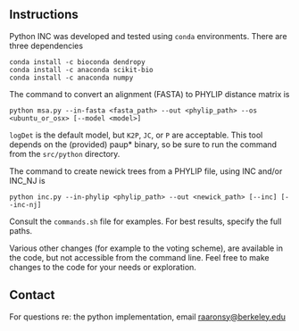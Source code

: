 ## Instructions
Python INC was developed and tested using `conda` environments.
There are three dependencies
```
conda install -c bioconda dendropy
conda install -c anaconda scikit-bio
conda install -c anaconda numpy
```

The command to convert an alignment (FASTA) to PHYLIP distance matrix is
```
python msa.py --in-fasta <fasta_path> --out <phylip_path> --os <ubuntu_or_osx> [--model <model>]
```
`logDet` is the default model, but `K2P`, `JC`, or `P` are acceptable. This tool depends on the (provided) paup* binary, so be sure to run the command from the `src/python` directory.

The command to create newick trees from a PHYLIP file, using INC and/or INC_NJ is
```
python inc.py --in-phylip <phylip_path> --out <newick_path> [--inc] [--inc-nj]
```
Consult the `commands.sh` file for examples.
For best results, specify the full paths.

Various other changes (for example to the voting scheme), are available in the code, but not accessible from the command line. Feel free to make changes to the code for your needs or exploration.

## Contact
For questions re: the python implementation, email raaronsy@berkeley.edu
